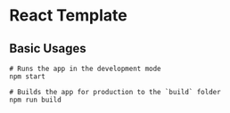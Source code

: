 # React Template

## Basic Usages
```shell
# Runs the app in the development mode
npm start

# Builds the app for production to the `build` folder
npm run build
```
